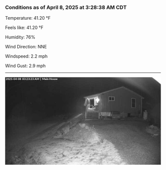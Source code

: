 ### Conditions as of April 8, 2025 at 3:28:38 AM CDT 

Temperature: 41.20 &deg;F

Feels like: 41.20 &deg;F

Humidity: 76%

Wind Direction: NNE

Windspeed: 2.2 mph

Wind Gust: 2.9 mph

---

<img src="./images/latest.jpeg"/>

